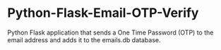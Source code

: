 # Python-Flask-Email-OTP-Verify
 Python Flask application that sends a One Time Password (OTP) to the email address and adds it to the emails.db database.
